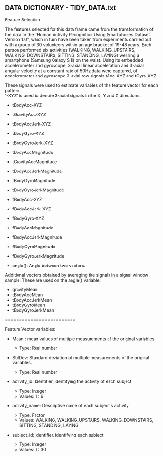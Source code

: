 ## DATA DICTIONARY - TIDY_DATA.txt

Feature Selection 

The features selected for this data frame came from the transformation of the data in the "Human Activity Recognition Using Smartphones Dataset Version 1.0", which in turn have been taken from experiments carried out with a group of 30 volunteers within an age bracket of 19-48 years. Each person performed six activities (WALKING, WALKING_UPSTAIRS, WALKING_DOWNSTAIRS, SITTING, STANDING, LAYING) wearing a smartphone (Samsung Galaxy S II) on the waist. Using its embedded accelerometer and gyroscope, 3-axial linear acceleration and 3-axial angular velocity at a constant rate of 50Hz data were captured, of accelerometer and gyroscope 3-axial raw signals tAcc-XYZ and tGyro-XYZ.

These signals were used to estimate variables of the feature vector for each pattern:  
'-XYZ' is used to denote 3-axial signals in the X, Y and Z directions.

- tBodyAcc-XYZ
- tGravityAcc-XYZ
- tBodyAccJerk-XYZ
- tBodyGyro-XYZ
- tBodyGyroJerk-XYZ
- tBodyAccMagnitude
- tGravityAccMagnitude
- tBodyAccJerkMagnitude
- tBodyGyroMagnitude
- tBodyGyroJerkMagnitude
- fBodyAcc-XYZ
- fBodyAccJerk-XYZ
- fBodyGyro-XYZ
- fBodyAccMagnitude
- fBodyAccJerkMagnitude
- fBodyGyroMagnitude
- fBodyGyroJerkMagnitude

- angle(): Angle between two vectors.

Additional vectors obtained by averaging the signals in a signal window sample. These are used on the angle() variable:

- gravityMean
- tBodyAccMean
- tBodyAccJerkMean
- tBodyGyroMean
- tBodyGyroJerkMean

=========================

Feature Vector variables:

- Mean : mean values of multiple measurements of the original variables.
  - Type: Real number
		
- StdDev: Standard deviation of multiple measurements of the original variables.
  - Type: Real number

- activity_id: Identifier, identifying the activity of each subject
  - Type: Integer
  - Values: 1 : 6

- activity_name: Descriptive name of each subject's activity
  - Type: Factor
  - Values: WALKING, WALKING_UPSTAIRS, WALKING_DOWNSTAIRS, SITTING, STANDING, LAYING

- subject_id: Identifier, identifying each subject
  - Type: Integer
  - Values: 1 : 30
